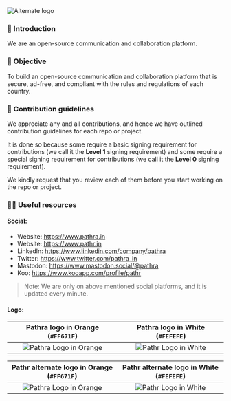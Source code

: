 <picture>
  <source media="(prefers-color-scheme: dark)" srcset="https://github.com/pathra/.github/assets/68323012/5d29bb0e-dcfa-4be6-a8cf-86f94333a10e">
  <source media="(prefers-color-scheme: light)" srcset="https://github.com/pathra/.github/assets/68323012/5d29bb0e-dcfa-4be6-a8cf-86f94333a10e">
  <img alt="Alternate logo" src="https://github.com/pathra/.github/assets/68323012/7c9574fc-c182-4b61-9068-9402ea3e88fb">
</picture>

### 👋 Introduction

We are an open-source communication and collaboration platform.

### 🎯 Objective

To build an open-source communication and collaboration platform that is secure, ad-free, and compliant with the rules and regulations of each country.

### 🌈 Contribution guidelines

We appreciate any and all contributions, and hence we have outlined contribution guidelines for each repo or project.

It is done so because some require a basic signing requirement for contributions (we call it the **Level 1** signing requirement) and some require a special signing requirement for contributions (we call it the **Level 0** signing requirement).

We kindly request that you review each of them before you start working on the repo or project.


### 👩‍💻 Useful resources

#### Social:
  - Website: https://www.pathra.in
  - Website: https://www.pathr.in
  - LinkedIn: https://www.linkedin.com/company/pathra
  - Twitter: https://www.twitter.com/pathra_in
  - Mastodon: https://www.mastodon.social/@pathra
  - Koo: https://www.kooapp.com/profile/pathr

> Note: We are only on above mentioned social platforms, and it is updated every minute.

#### Logo:

  Pathra logo in Orange (`#FF671F`) |   Pathra logo in White (`#FEFEFE`)
  :-------------------------: |  :-------------------------:
  ![Pathra Logo in Orange](https://github.com/pathra/.github/assets/68323012/2e602fbb-f3c3-4ee1-8a29-a9b6a7670cc1) |  ![Pathr Logo in White](https://github.com/pathra/.github/assets/68323012/d2fdf8a4-fc1e-4f8f-817a-47fb771d17c5)


  Pathr alternate logo in Orange (`#FF671F`) |   Pathr alternate logo in White (`#FEFEFE`)
  :-------------------------: |  :-------------------------:
  ![Pathra Logo in Orange](https://github.com/pathra/.github/assets/68323012/dc6d689b-c46c-40c5-aae6-2665877cb46c) |  ![Pathr Logo in White](https://github.com/pathra/.github/assets/68323012/ff1241d6-751d-4cde-965b-19f5bd7f08b6)
